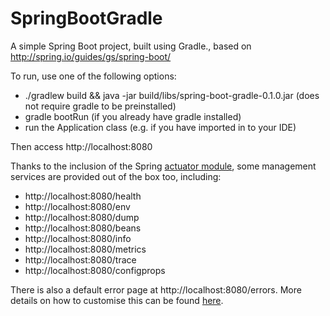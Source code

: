 SpringBootGradle
================
A simple Spring Boot project, built using Gradle., based on http://spring.io/guides/gs/spring-boot/

To run, use one of the following options:
* ./gradlew build && java -jar build/libs/spring-boot-gradle-0.1.0.jar (does not require gradle to be preinstalled)
* gradle bootRun (if you already have gradle installed)
* run the Application class (e.g. if you have imported in to your IDE)

Then access http://localhost:8080

Thanks to the inclusion of the Spring [actuator module](http://docs.spring.io/spring-boot/docs/1.1.4.RELEASE/reference/htmlsingle/#production-ready),
some management services are provided out of the box too, including:
* http://localhost:8080/health
* http://localhost:8080/env
* http://localhost:8080/dump
* http://localhost:8080/beans
* http://localhost:8080/info
* http://localhost:8080/metrics
* http://localhost:8080/trace
* http://localhost:8080/configprops

There is also a default error page at http://localhost:8080/errors.
More details on how to customise this can be found [here](http://docs.spring.io/spring-boot/docs/current/reference/htmlsingle/#boot-features-error-handling).
